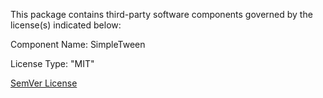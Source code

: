 This package contains third-party software components governed by the license(s) indicated below:

Component Name: SimpleTween

License Type: "MIT"

[SemVer License](https://github.com/fenikkel/simpletween/blob/master/License.txt)